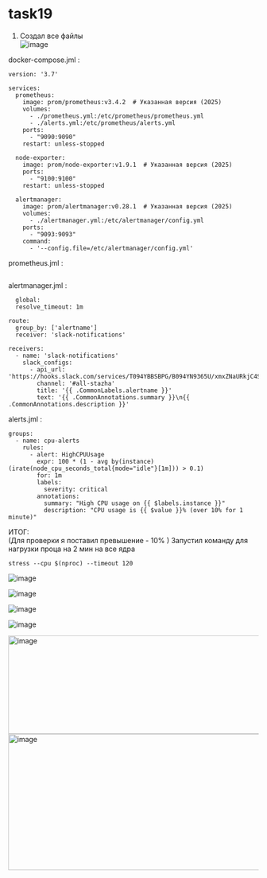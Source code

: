 # task19
1. Создал все файлы <br>
![image](https://github.com/user-attachments/assets/e9883c0e-3f7f-4f7c-9602-191b0826ac9c)

docker-compose.jml :<br>
```
version: '3.7'

services:
  prometheus:
    image: prom/prometheus:v3.4.2  # Указанная версия (2025)
    volumes:
      - ./prometheus.yml:/etc/prometheus/prometheus.yml
      - ./alerts.yml:/etc/prometheus/alerts.yml
    ports:
      - "9090:9090"
    restart: unless-stopped

  node-exporter:
    image: prom/node-exporter:v1.9.1  # Указанная версия (2025)
    ports:
      - "9100:9100"
    restart: unless-stopped

  alertmanager:
    image: prom/alertmanager:v0.28.1  # Указанная версия (2025)
    volumes:
      - ./alertmanager.yml:/etc/alertmanager/config.yml
    ports:
      - "9093:9093"
    command:
      - '--config.file=/etc/alertmanager/config.yml'
```

prometheus.jml : <br>
```

```

alertmanager.jml : <br>
```
  global:
  resolve_timeout: 1m

route:
  group_by: ['alertname']
  receiver: 'slack-notifications'

receivers:
  - name: 'slack-notifications'
    slack_configs:
      - api_url: 'https://hooks.slack.com/services/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'
        channel: '#all-stazha'
        title: '{{ .CommonLabels.alertname }}'
        text: '{{ .CommonAnnotations.summary }}\n{{ .CommonAnnotations.description }}'
```

alerts.jml : <br>
```
groups:
  - name: cpu-alerts
    rules:
      - alert: HighCPUUsage
        expr: 100 * (1 - avg by(instance) (irate(node_cpu_seconds_total{mode="idle"}[1m])) > 0.1)
        for: 1m
        labels:
          severity: critical
        annotations:
          summary: "High CPU usage on {{ $labels.instance }}"
          description: "CPU usage is {{ $value }}% (over 10% for 1 minute)"

```

ИТОГ: <br>
(Для проверки я поставил превышение - 10% )
Запустил команду для нагрузки проца на 2 мин на все ядра
```
stress --cpu $(nproc) --timeout 120 
```
![image](https://github.com/user-attachments/assets/a9e06dff-1b4b-48a8-ab3f-8f5472cf420a)

![image](https://github.com/user-attachments/assets/524e2837-7359-46e2-84e1-50c6699097b2)

![image](https://github.com/user-attachments/assets/964a5e3a-654d-42ef-b651-63c558b60b5c)

![image](https://github.com/user-attachments/assets/b45a0472-49a3-4ef6-bd71-c8435344f787)

<img width="849" height="198" alt="image" src="https://github.com/user-attachments/assets/49b6cf3b-1cb4-428d-bf35-e4ac8080df9e" />

<img width="937" height="274" alt="image" src="https://github.com/user-attachments/assets/40df78ad-72ce-4cbf-98c6-294fa3b00404" />














